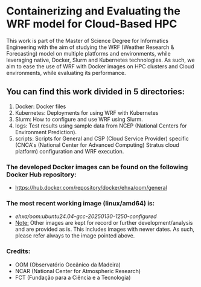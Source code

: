 # Containerizing and Evaluating the WRF model for Cloud-Based HPC

This work is part of the Master of Science Degree for Informatics Engineering with the aim of studying the WRF (Weather Research & Forecasting) model on multiple platforms and environments, while leveraging native, Docker, Slurm and Kubernetes technologies.
As such, we aim to ease the use of WRF with Docker images on HPC clusters and Cloud environments, while evaluating its performance.

## You can find this work divided in 5 directories:
1. Docker: Docker files
2. Kubernetes: Deployments for using WRF with Kubernetes
3. Slurm: How to configure and use WRF using Slurm. 
4. logs: Test results using sample data from NCEP (National Centers for Environment Prediction).
5. scripts: Scripts for General and CSP (Cloud Service Provider) specific (CNCA's (National Center for Advanced Computing) Stratus cloud platform) configuration and WRF execution.

### The developed Docker images can be found on the following Docker Hub repository: 
- https://hub.docker.com/repository/docker/ehxa/oom/general

### The most recent working image (linux/amd64) is: 
- _ehxa/oom:ubuntu24.04-gcc-20250130-1250-configured_
- <ins>Note:</ins> Other images are kept for record or further development/analysis and are provided as is. This includes images with newer dates. As such, please refer always to the image pointed above.

### Credits: 
- OOM (Observatório Oceânico da Madeira)
- NCAR (National Center for Atmospheric Research)
- FCT (Fundação para a Ciência e a Tecnologia)
